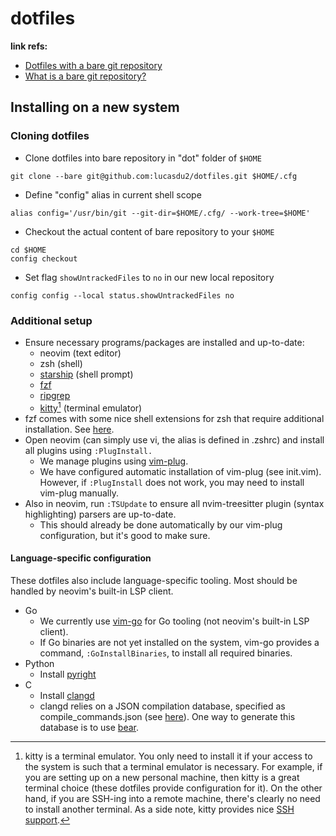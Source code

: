 # dotfiles
**link refs:** 
- [Dotfiles with a bare git repository](https://www.atlassian.com/git/tutorials/dotfiles)
- [What is a bare git repository?](https://www.saintsjd.com/2011/01/what-is-a-bare-git-repository/)

## Installing on a new system
### Cloning dotfiles
- Clone dotfiles into bare repository in "dot" folder of `$HOME`
```
git clone --bare git@github.com:lucasdu2/dotfiles.git $HOME/.cfg
```
- Define "config" alias in current shell scope
```
alias config='/usr/bin/git --git-dir=$HOME/.cfg/ --work-tree=$HOME'
```
- Checkout the actual content of bare repository to your `$HOME`
```
cd $HOME
config checkout
```
- Set flag `showUntrackedFiles` to `no` in our new local repository
```
config config --local status.showUntrackedFiles no
```
### Additional setup
- Ensure necessary programs/packages are installed and up-to-date:
    - neovim (text editor)
    - zsh (shell)
    - [starship](https://starship.rs/) (shell prompt) 
    - [fzf](https://github.com/junegunn/fzf)
    - [ripgrep](https://github.com/BurntSushi/ripgrep)
    - [kitty](https://github.com/kovidgoyal/kitty)[^1] (terminal emulator)
- fzf comes with some nice shell extensions for zsh that require additional installation. See [here](https://github.com/junegunn/fzf#installation).
- Open neovim (can simply use vi, the alias is defined in .zshrc) and install all plugins using `:PlugInstall.`
    - We manage plugins using [vim-plug](https://github.com/junegunn/vim-plug). 
    - We have configured automatic installation of vim-plug (see init.vim). However, if `:PlugInstall` does not work, you may need to install vim-plug manually. 
- Also in neovim, run `:TSUpdate` to ensure all nvim-treesitter plugin (syntax highlighting) parsers are up-to-date. 
    - This should already be done automatically by our vim-plug configuration, but it's good to make sure.
#### Language-specific configuration
These dotfiles also include language-specific tooling. Most should be handled by neovim's built-in LSP client.
- Go
    - We currently use [vim-go](https://github.com/fatih/vim-go) for Go tooling (not neovim's built-in LSP client). 
    - If Go binaries are not yet installed on the system, vim-go provides a command, `:GoInstallBinaries`, to install all required binaries.
- Python
    - Install [pyright](https://github.com/microsoft/pyright)
- C
    - Install [clangd](https://clangd.llvm.org/installation.html)
    - clangd relies on a JSON compilation database, specified as compile_commands.json (see [here](https://clangd.llvm.org/installation#compile_commandsjson)). One way to generate this database is to use [bear](https://github.com/rizsotto/Bear).

[^1]: kitty is a terminal emulator. You only need to install it if your access to the system is such that a terminal emulator is necessary. 
  For example, if you are setting up on a new personal machine, then kitty is a great terminal choice (these dotfiles provide configuration for it).
  On the other hand, if you are SSH-ing into a remote machine, there's clearly no need to install another terminal. As a side note, kitty provides nice [SSH support](https://sw.kovidgoyal.net/kitty/kittens/ssh/).
